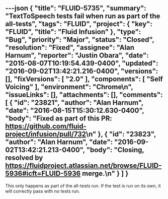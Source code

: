 ---json
{
  "title": "FLUID-5735",
  "summary": "TextToSpeech tests fail when run as part of the all-tests",
  "tags": "FLUID",
  "project": {
    "key": "FLUID",
    "title": "Fluid Infusion"
  },
  "type": "Bug",
  "priority": "Major",
  "status": "Closed",
  "resolution": "Fixed",
  "assignee": "Alan Harnum",
  "reporter": "Justin Obara",
  "date": "2015-08-07T10:19:54.439-0400",
  "updated": "2016-09-02T13:42:21.216-0400",
  "versions": [],
  "fixVersions": [
    "2.0"
  ],
  "components": [
    "Self Voicing"
  ],
  "environment": "Chrome\n",
  "issueLinks": [],
  "attachments": [],
  "comments": [
    {
      "id": "23821",
      "author": "Alan Harnum",
      "date": "2016-08-15T15:30:12.630-0400",
      "body": "Fixed as part of this PR: <https://github.com/fluid-project/infusion/pull/732>\n"
    },
    {
      "id": "23823",
      "author": "Alan Harnum",
      "date": "2016-09-02T13:42:21.213-0400",
      "body": "Closing, resolved by <https://fluidproject.atlassian.net/browse/FLUID-5936#icft=FLUID-5936> merge.\n"
    }
  ]
}
---
This only happens as part of the all-tests run. If the test is run on its own, it will correctly pass with no tests run.

        